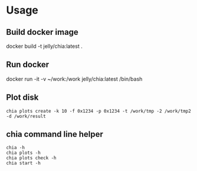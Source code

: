 # Usage

## Build docker image
docker build -t jelly/chia:latest .

## Run docker
docker run -it -v ~/work:/work jelly/chia:latest /bin/bash

## Plot disk
```
chia plots create -k 10 -f 0x1234 -p 0x1234 -t /work/tmp -2 /work/tmp2 -d /work/result
```


## chia command line helper
```
chia -h
chia plots -h
chia plots check -h
chia start -h
```
